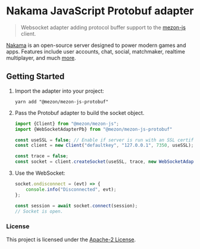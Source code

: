 Nakama JavaScript Protobuf adapter
========================

> Websocket adapter adding protocol buffer support to the [mezon-js](https://www.npmjs.com/package/@mezon/mezon-js) client.

[Nakama](https://github.com/heroiclabs/nakama) is an open-source server designed to power modern games and apps. Features include user accounts, chat, social, matchmaker, realtime multiplayer, and much [more](https://heroiclabs.com).


## Getting Started

1. Import the adapter into your project:

    ```shell
    yarn add "@mezon/mezon-js-protobuf"
    ```

2. Pass the Protobuf adapter to build the socket object.

    ```js
    import {Client} from "@mezon/mezon-js";
    import {WebSocketAdapterPb} from "@mezon/mezon-js-protobuf"

    const useSSL = false; // Enable if server is run with an SSL certificate.
    const client = new Client("defaultkey", "127.0.0.1", 7350, useSSL);

    const trace = false;
    const socket = client.createSocket(useSSL, trace, new WebSocketAdapterPb());
    ```

3. Use the WebSocket:

    ```js
    socket.ondisconnect = (evt) => {
        console.info("Disconnected", evt);
    };

    const session = await socket.connect(session);
    // Socket is open.
    ```

### License

This project is licensed under the [Apache-2 License](https://github.com/heroiclabs/mezon-js/blob/master/LICENSE).
